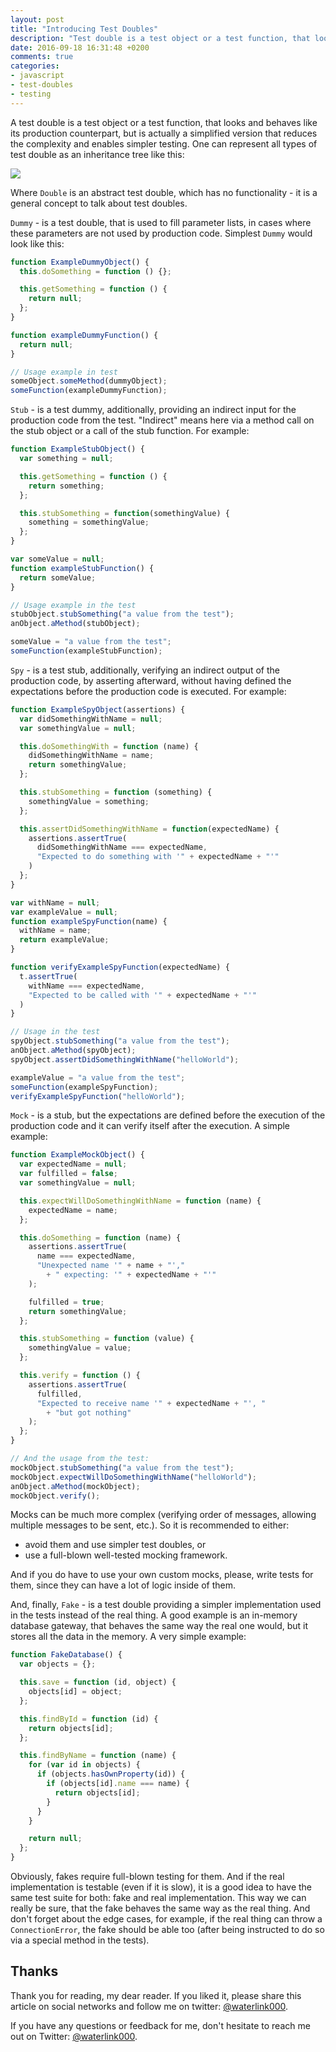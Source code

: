 ```yaml
---
layout: post
title: "Introducing Test Doubles"
description: "Test double is a test object or a test function, that looks and behaves like its production counterpart, but is actually a simplified version that reduces the complexity and enables simpler testing."
date: 2016-09-18 16:31:48 +0200
comments: true
categories:
- javascript
- test-doubles
- testing
---
```


A test double is a test object or a test function, that looks and behaves like its production counterpart, but is actually a simplified version that reduces the complexity and enables simpler testing. One can represent all types of test double as an inheritance tree like this:

<img src='//g.gravizo.com/g?
@startuml;
object Double;
object Dummy;
object Stub;
object Spy;
object Mock;
object Fake;
Double <|-- Dummy;
Double <|-- Fake;
Dummy <|-- Stub;
Stub <|-- Spy;
Spy <|-- Mock;
@enduml;
'/>

Where `Double` is an abstract test double, which has no functionality - it is a general concept to talk about test doubles.

`Dummy` - is a test double, that is used to fill parameter lists, in cases where these parameters are not used by production code. Simplest `Dummy` would look like this:

```javascript
function ExampleDummyObject() {
  this.doSomething = function () {};

  this.getSomething = function () {
    return null;
  };
}

function exampleDummyFunction() {
  return null;
}

// Usage example in test
someObject.someMethod(dummyObject);
someFunction(exampleDummyFunction);
```

`Stub` - is a test dummy, additionally, providing an indirect input for the production code from the test. "Indirect" means here via a method call on the stub object or a call of the stub function. For example:

```javascript
function ExampleStubObject() {
  var something = null;

  this.getSomething = function () {
    return something;
  };

  this.stubSomething = function(somethingValue) {
    something = somethingValue;
  };
}

var someValue = null;
function exampleStubFunction() {
  return someValue;
}

// Usage example in the test
stubObject.stubSomething("a value from the test");
anObject.aMethod(stubObject);

someValue = "a value from the test";
someFunction(exampleStubFunction);
```

`Spy` - is a test stub, additionally, verifying an indirect output of the production code, by asserting afterward, without having defined the expectations before the production code is executed. For example:

```javascript
function ExampleSpyObject(assertions) {
  var didSomethingWithName = null;
  var somethingValue = null;

  this.doSomethingWith = function (name) {
    didSomethingWithName = name;
    return somethingValue;
  };

  this.stubSomething = function (something) {
    somethingValue = something;
  };

  this.assertDidSomethingWithName = function(expectedName) {
    assertions.assertTrue(
      didSomethingWithName === expectedName,
      "Expected to do something with '" + expectedName + "'"
    )
  };
}

var withName = null;
var exampleValue = null;
function exampleSpyFunction(name) {
  withName = name;
  return exampleValue;
}

function verifyExampleSpyFunction(expectedName) {
  t.assertTrue(
    withName === expectedName,
    "Expected to be called with '" + expectedName + "'"
  )
}

// Usage in the test
spyObject.stubSomething("a value from the test");
anObject.aMethod(spyObject);
spyObject.assertDidSomethingWithName("helloWorld");

exampleValue = "a value from the test";
someFunction(exampleSpyFunction);
verifyExampleSpyFunction("helloWorld");
```

`Mock` - is a stub, but the expectations are defined before the execution of the production code and it can verify itself after the execution. A simple example:

```javascript
function ExampleMockObject() {
  var expectedName = null;
  var fulfilled = false;
  var somethingValue = null;

  this.expectWillDoSomethingWithName = function (name) {
    expectedName = name;
  };

  this.doSomething = function (name) {
    assertions.assertTrue(
      name === expectedName,
      "Unexpected name '" + name + "',"
        + " expecting: '" + expectedName + "'"
    );

    fulfilled = true;
    return somethingValue;
  };

  this.stubSomething = function (value) {
    somethingValue = value;
  };

  this.verify = function () {
    assertions.assertTrue(
      fulfilled,
      "Expected to receive name '" + expectedName + "', "
        + "but got nothing"
    );
  };
}

// And the usage from the test:
mockObject.stubSomething("a value from the test");
mockObject.expectWillDoSomethingWithName("helloWorld");
anObject.aMethod(mockObject);
mockObject.verify();
```

Mocks can be much more complex (verifying order of messages, allowing multiple messages to be sent, etc.). So it is recommended to either:

- avoid them and use simpler test doubles, or
- use a full-blown well-tested mocking framework.

And if you do have to use your own custom mocks, please, write tests for them, since they can have a lot of logic inside of them.

And, finally, `Fake` - is a test double providing a simpler implementation used in the tests instead of the real thing. A good example is an in-memory database gateway, that behaves the same way the real one would, but it stores all the data in the memory. A very simple example:

```javascript
function FakeDatabase() {
  var objects = {};

  this.save = function (id, object) {
    objects[id] = object;
  };

  this.findById = function (id) {
    return objects[id];
  };

  this.findByName = function (name) {
    for (var id in objects) {
      if (objects.hasOwnProperty(id)) {
        if (objects[id].name === name) {
          return objects[id];
        }
      }
    }

    return null;
  };
}
```

Obviously, fakes require full-blown testing for them. And if the real implementation is testable (even if it is slow), it is a good idea to have the same test suite for both: fake and real implementation. This way we can really be sure, that the fake behaves the same way as the real thing. And don't forget about the edge cases, for example, if the real thing can throw a `ConnectionError`, the fake should be able too (after being instructed to do so via a special method in the tests).

## Thanks

Thank you for reading, my dear reader. If you liked it, please share this article on social networks and follow me on twitter: [@waterlink000](https://twitter.com/waterlink000).

If you have any questions or feedback for me, don't hesitate to reach me out on Twitter: [@waterlink000](https://twitter.com/waterlink000).
